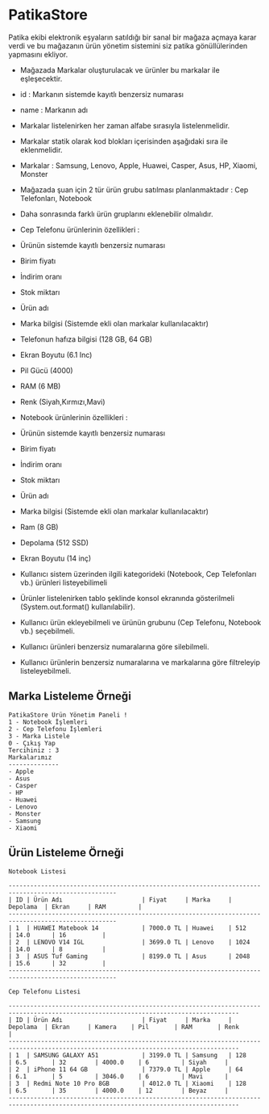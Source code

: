 # PatikaStore

Patika ekibi elektronik eşyaların satıldığı bir sanal bir mağaza açmaya karar verdi ve bu mağazanın ürün yönetim sistemini siz patika gönüllülerinden yapmasını ekliyor.

* Mağazada Markalar oluşturulacak ve ürünler bu markalar ile eşleşecektir.

* id : Markanın sistemde kayıtlı benzersiz numarası

* name : Markanın adı

* Markalar listelenirken her zaman alfabe sırasıyla listelenmelidir.

* Markalar statik olarak kod blokları içerisinden aşağıdaki sıra ile eklenmelidir.

* Markalar : Samsung, Lenovo, Apple, Huawei, Casper, Asus, HP, Xiaomi, Monster

* Mağazada şuan için 2 tür ürün grubu satılması planlanmaktadır : Cep Telefonları, Notebook

* Daha sonrasında farklı ürün gruplarını eklenebilir olmalıdır.

* Cep Telefonu ürünlerinin özellikleri :

* Ürünün sistemde kayıtlı benzersiz numarası

* Birim fiyatı

* İndirim oranı

* Stok miktarı

* Ürün adı

* Marka bilgisi (Sistemde ekli olan markalar kullanılacaktır)

* Telefonun hafıza bilgisi (128 GB, 64 GB)

* Ekran Boyutu (6.1 Inc)

* Pil Gücü (4000)

* RAM (6 MB)

* Renk (Siyah,Kırmızı,Mavi)

* Notebook ürünlerinin özellikleri :

* Ürünün sistemde kayıtlı benzersiz numarası

* Birim fiyatı

* İndirim oranı

* Stok miktarı

* Ürün adı

* Marka bilgisi (Sistemde ekli olan markalar kullanılacaktır)

* Ram (8 GB)

* Depolama (512 SSD)

* Ekran Boyutu (14 inç)

* Kullanıcı sistem üzerinden ilgili kategorideki (Notebook, Cep Telefonları vb.) ürünleri listeyebilimeli

* Ürünler listelenirken tablo şeklinde konsol ekranında gösterilmeli (System.out.format() kullanılabilir).

* Kullanıcı ürün ekleyebilmeli ve ürünün grubunu (Cep Telefonu, Notebook vb.) seçebilmeli.

* Kullanıcı ürünleri benzersiz numaralarına göre silebilmeli.

* Kullanıcı ürünlerin benzersiz numaralarına ve markalarına göre filtreleyip listeleyebilmeli.

## Marka Listeleme Örneği

```
PatikaStore Ürün Yönetim Paneli !
1 - Notebook İşlemleri
2 - Cep Telefonu İşlemleri
3 - Marka Listele
0 - Çıkış Yap
Tercihiniz : 3
Markalarımız
--------------
- Apple
- Asus
- Casper
- HP
- Huawei
- Lenovo
- Monster
- Samsung
- Xiaomi
```

## Ürün Listeleme Örneği
````
Notebook Listesi

----------------------------------------------------------------------------------------------------
| ID | Ürün Adı                      | Fiyat     | Marka     | Depolama  | Ekran     | RAM         |
----------------------------------------------------------------------------------------------------
| 1  | HUAWEI Matebook 14            | 7000.0 TL | Huawei    | 512       | 14.0      | 16          |
| 2  | LENOVO V14 IGL                | 3699.0 TL | Lenovo    | 1024      | 14.0      | 8           |
| 3  | ASUS Tuf Gaming               | 8199.0 TL | Asus      | 2048      | 15.6      | 32          |
----------------------------------------------------------------------------------------------------

Cep Telefonu Listesi

--------------------------------------------------------------------------------------------------------------------------------------
| ID | Ürün Adı                      | Fiyat     | Marka     | Depolama  | Ekran     | Kamera    | Pil       | RAM       | Renk      | 
--------------------------------------------------------------------------------------------------------------------------------------
| 1  | SAMSUNG GALAXY A51            | 3199.0 TL | Samsung   | 128       | 6.5       | 32        | 4000.0    | 6         | Siyah     | 
| 2  | iPhone 11 64 GB               | 7379.0 TL | Apple     | 64        | 6.1       | 5         | 3046.0    | 6         | Mavi      | 
| 3  | Redmi Note 10 Pro 8GB         | 4012.0 TL | Xiaomi    | 128       | 6.5       | 35        | 4000.0    | 12        | Beyaz     | 
--------------------------------------------------------------------------------------------------------------------------------------
````